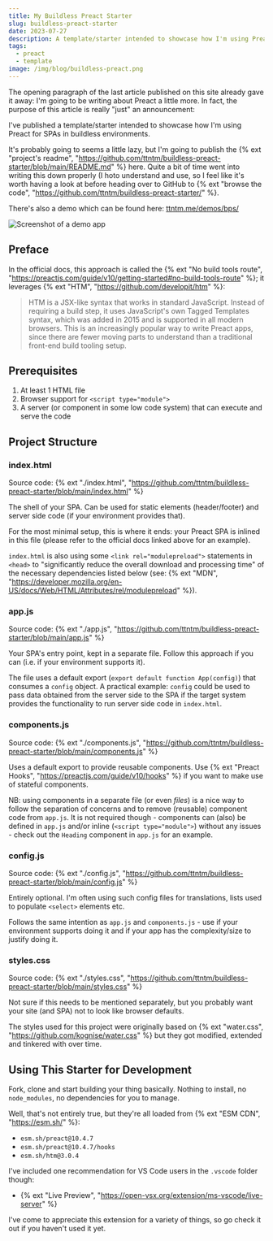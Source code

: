 ```yaml
---
title: My Buildless Preact Starter
slug: buildless-preact-starter
date: 2023-07-27
description: A template/starter intended to showcase how I'm using Preact for SPAs in buildless environments.
tags:
  - preact
  - template
image: /img/blog/buildless-preact.png
---
```


The opening paragraph of the last article published on this site already gave it away: I'm going to be writing about Preact a little more. In fact, the purpose of this article is really "just" an announcement:

I've published a template/starter intended to showcase how I'm using Preact for SPAs in buildless environments.

It's probably going to seems a little lazy, but I'm going to publish the {% ext "project's readme", "https://github.com/ttntm/buildless-preact-starter/blob/main/README.md" %} here. Quite a bit of time went into writing this down properly (I hoto understand and use, so I feel like it's worth having a look at before heading over to GitHub to {% ext "browse the code", "https://github.com/ttntm/buildless-preact-starter/" %}.

There's also a demo which can be found here: [ttntm.me/demos/bps/](https://ttntm.me/demos/bps/)

<img src="/img/blog/buildless-preact.png" class="img-fluid img-center" alt="Screenshot of a demo app">

## Preface

In the official docs, this approach is called the {% ext "No build tools route", "https://preactjs.com/guide/v10/getting-started#no-build-tools-route" %}; it leverages {% ext "HTM", "https://github.com/developit/htm" %}:

> HTM is a JSX-like syntax that works in standard JavaScript. Instead of requiring a build step, it uses JavaScript's own Tagged Templates syntax, which was added in 2015 and is supported in all modern browsers. This is an increasingly popular way to write Preact apps, since there are fewer moving parts to understand than a traditional front-end build tooling setup.

## Prerequisites

1. At least 1 HTML file
2. Browser support for `<script type="module">`
3. A server (or component in some low code system) that can execute and serve the code

## Project Structure

### index.html

Source code: {% ext "./index.html", "https://github.com/ttntm/buildless-preact-starter/blob/main/index.html" %}

The shell of your SPA. Can be used for static elements (header/footer) and server side code (if your environment provides that).

For the most minimal setup, this is where it ends: your Preact SPA is inlined in this file (please refer to the official docs linked above for an example).

`index.html` is also using some `<link rel="modulepreload">` statements in `<head>` to "significantly reduce the overall download and processing time" of the necessary dependencies listed below (see: {% ext "MDN", "https://developer.mozilla.org/en-US/docs/Web/HTML/Attributes/rel/modulepreload" %}).

### app.js

Source code: {% ext "./app.js", "https://github.com/ttntm/buildless-preact-starter/blob/main/app.js" %}

Your SPA's entry point, kept in a separate file. Follow this approach if you can (i.e. if your environment supports it).

The file uses a default export (`export default function App(config)`) that consumes a `config` object. A practical example: `config` could be used to pass data obtained from the server side to the SPA if the target system provides the functionality to run server side code in `index.html`.

### components.js

Source code: {% ext "./components.js", "https://github.com/ttntm/buildless-preact-starter/blob/main/components.js" %}

Uses a default export to provide reusable components. Use {% ext "Preact Hooks", "https://preactjs.com/guide/v10/hooks" %} if you want to make use of stateful components.

NB: using components in a separate file (or even _files_) is a nice way to follow the separation of concerns and to remove (reusable) component code from `app.js`. It is not required though - components can (also) be defined in `app.js` and/or inline (`<script type="module">`) without any issues - check out the `Heading` component in `app.js` for an example.

### config.js

Source code: {% ext "./config.js", "https://github.com/ttntm/buildless-preact-starter/blob/main/config.js" %}

Entirely optional. I'm often using such config files for translations, lists used to populate `<select>` elements etc.

Follows the same intention as `app.js` and `components.js` - use if your environment supports doing it and if your app has the complexity/size to justify doing it.

### styles.css

Source code: {% ext "./styles.css", "https://github.com/ttntm/buildless-preact-starter/blob/main/styles.css" %}

Not sure if this needs to be mentioned separately, but you probably want your site (and SPA) not to look like browser defaults.

The styles used for this project were originally based on {% ext "water.css", "https://github.com/kognise/water.css" %} but they got modified, extended and tinkered with over time.

## Using This Starter for Development

Fork, clone and start building your thing basically. Nothing to install, no `node_modules`, no dependencies for you to manage.

Well, that's not entirely true, but they're all loaded from {% ext "ESM CDN", "https://esm.sh/" %}:

- `esm.sh/preact@10.4.7`
- `esm.sh/preact@10.4.7/hooks`
- `esm.sh/htm@3.0.4`

I've included one recommendation for VS Code users in the `.vscode` folder though:

- {% ext "Live Preview", "https://open-vsx.org/extension/ms-vscode/live-server" %}

I've come to appreciate this extension for a variety of things, so go check it out if you haven't used it yet.
